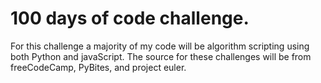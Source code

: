 # 100 days of code challenge.
For this challenge a majority of my code will be algorithm scripting using both Python and javaScript. The source for these challenges will be from freeCodeCamp, PyBites, and project euler. 
